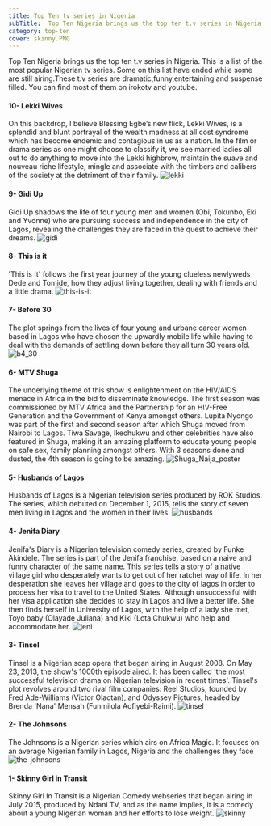```yaml
---
title: Top Ten tv series in Nigeria
subTitle:  Top Ten Nigeria brings us the top ten t.v series in Nigeria.
category: top-ten
cover: skinny.PNG
---
```

Top Ten Nigeria brings us the top ten t.v series in Nigeria. This is a list of the most popular Nigerian tv series. Some on this list have ended while some are still airing.These t.v series are dramatic,funny,entertaining and suspense filled. You can find most of them on irokotv and youtube.

#### 10- Lekki Wives
On this backdrop, I believe Blessing Egbe’s new flick, Lekki Wives, is a splendid and blunt portrayal of the wealth madness at all cost syndrome which has become endemic and contagious in us as a nation. In the film or drama series as one might choose to classify it, we see married ladies all out to do anything to move into the Lekki highbrow, maintain the suave and nouveau riche lifestyle, mingle and associate with the timbers and calibers of the society at the detriment of their family.
![lekki](lekki.PNG)


#### 9- Gidi Up
Gidi Up shadows the life of four young men and women (Obi, Tokunbo, Eki and Yvonne) who are pursuing success and independence in the city of Lagos, revealing the challenges they are faced in the quest to achieve their dreams.
![gidi](gidi.PNG)


#### 8- This is it
'This is It'  follows the first year journey of the young clueless newlyweds Dede and Tomide, how they adjust living together, dealing with friends and a little drama.
![this-is-it](this-is-it.PNG)

#### 7- Before 30
The plot springs from the lives of four young and urbane career women based in Lagos who have chosen the upwardly mobile life while having to deal with the demands of settling down before they all turn 30 years old.
![b4_30](b4_30.PNG)

#### 6- MTV Shuga
The underlying theme of this show is enlightenment on the HIV/AIDS menace in Africa in the bid to disseminate knowledge. The first season was commissioned by MTV Africa and the Partnership for an HIV-Free Generation and the Government of Kenya amongst others. Lupita Nyongo was part of the first and second season after which Shuga moved from Nairobi to Lagos. Tiwa Savage, Ikechukwu and other celebrities have also featured in Shuga, making it  an amazing platform to educate young people on safe sex, family planning amongst others. With 3 seasons done and dusted, the 4th season is going to be amazing.
![Shuga_Naija_poster](Shuga_Naija_poster.jpg)

#### 5- Husbands of Lagos
Husbands of Lagos is a Nigerian television series produced by ROK Studios. The series, which debuted on December 1, 2015, tells the story of seven men living in Lagos and the women in their lives.
![husbands](husbands.PNG)

#### 4- Jenifa Diary
Jenifa's Diary is a Nigerian television comedy series, created by Funke Akindele. The series is part of the Jenifa franchise, based on a naive and funny character of the same name. This series tells a story of a native village girl who desperately wants to get out of her ratchet way of life. In her desperation she leaves her village and goes to the city of lagos in order to process her visa to travel to the United States. Although unsuccessful with her visa application she decides to stay in Lagos and live a better life. She then finds herself in University of Lagos, with the help of a lady she met, Toyo baby (Olayade Juliana) and Kiki (Lota Chukwu) who help and accommodate her.
![jeni](jeni.PNG)

#### 3- Tinsel
Tinsel is a Nigerian soap opera that began airing in August 2008. On May 23, 2013, the show's 1000th episode aired. It has been called 'the most successful television drama on Nigerian television in recent times'. Tinsel's plot revolves around two rival film companies: Reel Studios, founded by Fred Ade-Williams (Victor Olaotan), and Odyssey Pictures, headed by Brenda 'Nana' Mensah (Funmilola Aofiyebi-Raimi).
![tinsel](tinsel.PNG)

#### 2- The Johnsons
The Johnsons is a Nigerian series which airs on Africa Magic. It focuses on an average Nigerian family in Lagos, Nigeria and the challenges they face
![the-johnsons](the-johnsons.PNG)

#### 1- Skinny Girl in Transit
Skinny Girl In Transit is a Nigerian Comedy webseries that began airing in July 2015, produced by Ndani TV, and as the name implies, it is a comedy about a young Nigerian woman and her efforts to lose weight.
![skinny](skinny.PNG)
